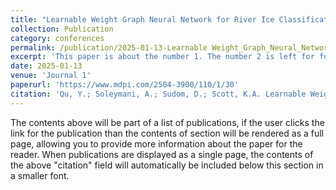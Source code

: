 ```yaml
---
title: "Learnable Weight Graph Neural Network for River Ice Classification"
collection: Publication
category: conferences
permalink: /publication/2025-01-13-Learnable Weight_Graph_Neural_Network_for_River_Ice_Classificati
excerpt: 'This paper is about the number 1. The number 2 is left for future work.'
date: 2025-01-13
venue: 'Journal 1'
paperurl: 'https://www.mdpi.com/2504-3900/110/1/30'
citation: 'Qu, Y.; Soleymani, A.; Sudom, D.; Scott, K.A. Learnable Weight Graph Neural Network for River Ice Classification. Proceedings 2024, 110, 30. https://doi.org/10.3390/proceedings2024110030'
---
```


The contents above will be part of a list of publications, if the user clicks the link for the publication than the contents of section will be rendered as a full page, allowing you to provide more information about the paper for the reader. When publications are displayed as a single page, the contents of the above "citation" field will automatically be included below this section in a smaller font.

